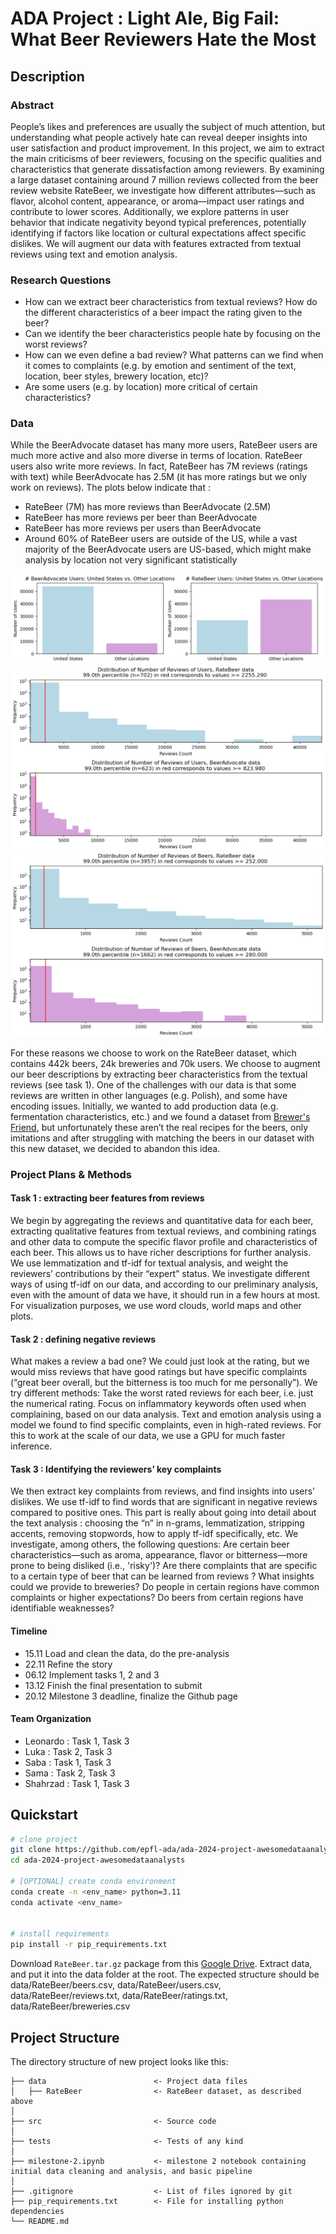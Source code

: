 

# ADA Project : Light Ale, Big Fail: What Beer Reviewers Hate the Most

## Description

### Abstract
People’s likes and preferences are usually the subject of much attention, but understanding what people actively hate can reveal deeper insights into user satisfaction and product improvement. In this project, we aim to extract the main criticisms of beer reviewers, focusing on the specific qualities and characteristics that generate dissatisfaction among reviewers. By examining a large dataset containing around 7 million reviews collected from the beer review website RateBeer, we investigate how different attributes—such as flavor, alcohol content, appearance, or aroma—impact user ratings and contribute to lower scores. Additionally, we explore patterns in user behavior that indicate negativity beyond typical preferences, potentially identifying if factors like location or cultural expectations affect specific dislikes. We will augment our data with features extracted from textual reviews using text and emotion analysis.

### Research Questions
- How can we extract beer characteristics from textual reviews? How do the different characteristics of a beer impact the rating given to the beer?
- Can we identify the beer characteristics people hate by focusing on the worst reviews?
- How can we even define a bad review? What patterns can we find when it comes to complaints (e.g. by emotion and sentiment of the text, location, beer styles, brewery location, etc)?
- Are some users (e.g. by location) more critical of certain characteristics? 

### Data
While the BeerAdvocate dataset has many more users, RateBeer users are much more active and also more diverse in terms of location. RateBeer users also write more reviews. In fact, RateBeer has 7M reviews (ratings with text) while BeerAdvocate has 2.5M (it has more ratings but we only work on reviews). The plots below indicate that :
- RateBeer (7M) has more reviews than BeerAdvocate (2.5M)
- RateBeer has more reviews per beer than BeerAdvocate
- RateBeer has more reviews per users than BeerAdvocate
- Around 60% of RateBeer users are outside of the US, while a vast majority of the BeerAdvocate users are US-based, which might make analysis by location not very significant statistically

![](images/ba_vs_rb_users.png)
![](images/ba_vs_rb_user_reviews.png)
![](images/ba_vs_rb_beer_reviews.png)

For these reasons we choose to work on the RateBeer dataset, which contains 442k beers, 24k breweries and 70k users. We choose to augment our beer descriptions by extracting beer characteristics from the textual reviews (see task 1). One of the challenges with our data is that some reviews are written in other languages (e.g. Polish), and some have encoding issues. Initially, we wanted to add production data (e.g. fermentation characteristics, etc.) and we found a dataset from [Brewer's Friend](http://www.brewersfriend.com), but unfortunately these aren’t the real recipes for the beers, only imitations and after struggling with matching the beers in our dataset with this new dataset, we decided to abandon this idea.

### Project Plans & Methods

#### Task 1 : extracting beer features from reviews
We begin by aggregating the reviews and quantitative data for each beer, extracting qualitative features from textual reviews, and combining ratings and other data to compute the specific flavor profile and characteristics of each beer. This allows us to have richer descriptions for further analysis.
We use lemmatization and tf-idf for textual analysis, and weight the reviewers’ contributions by their “expert” status. We investigate different ways of using tf-idf on our data, and according to our preliminary analysis, even with the amount of data we have, it should run in a few hours at most. For visualization purposes, we use word clouds, world maps and other plots.
#### Task 2 : defining negative reviews
What makes a review a bad one? We could just look at the rating, but we would miss reviews that have good ratings but have specific complaints (“great beer overall, but the bitterness is too much for me personally”).
We try different methods:
Take the worst rated reviews for each beer, i.e. just the numerical rating.
Focus on inflammatory keywords often used when complaining, based on our data analysis.
Text and emotion analysis using a model we found to find specific complaints, even in high-rated reviews. For this to work at the scale of our data, we use a GPU for much faster inference.

#### Task 3 : Identifying the reviewers’ key complaints
We then extract key complaints from reviews, and find insights into users’ dislikes.
We use tf-idf to find words that are significant in negative reviews compared to positive ones. This part is really about going into detail about the text analysis : choosing the “n” in n-grams, lemmatization, stripping accents, removing stopwords, how to apply tf-idf specifically, etc.
We investigate, among others, the following questions:
Are certain beer characteristics—such as aroma, appearance, flavor or bitterness—more prone to being disliked (i.e., 'risky')?
Are there complaints that are specific to a certain type of beer that can be learned from reviews ? 
What insights could we provide to breweries?
Do people in certain regions have common complaints or higher expectations?
Do beers from certain regions have identifiable weaknesses?

#### Timeline
- 15.11 Load and clean the data, do the pre-analysis
- 22.11 Refine the story
- 06.12 Implement tasks 1, 2 and 3
- 13.12 Finish the final presentation to submit
- 20.12 Milestone 3 deadline, finalize the Github page

#### Team Organization
- Leonardo : Task 1, Task 3
- Luka : Task 2, Task 3
- Saba : Task 1, Task 3
- Sama : Task 2, Task 3
- Shahrzad : Task 1, Task 3

## Quickstart

```bash
# clone project
git clone https://github.com/epfl-ada/ada-2024-project-awesomedataanalysts.git
cd ada-2024-project-awesomedataanalysts

# [OPTIONAL] create conda environment
conda create -n <env_name> python=3.11
conda activate <env_name>


# install requirements
pip install -r pip_requirements.txt
```

Download `RateBeer.tar.gz` package from this [Google Drive](https://drive.google.com/drive/folders/1Wz6D2FM25ydFw_-41I9uTwG9uNsN4TCF?usp=sharing).
Extract data, and put it into the data folder at the root. The expected structure should be data/RateBeer/beers.csv, data/RateBeer/users.csv, data/RateBeer/reviews.txt, data/RateBeer/ratings.txt, data/RateBeer/breweries.csv



## Project Structure

The directory structure of new project looks like this:

```
├── data                        <- Project data files
│   ├── RateBeer                <- RateBeer dataset, as described above
│
├── src                         <- Source code
│
├── tests                       <- Tests of any kind
│
├── milestone-2.ipynb           <- milestone 2 notebook containing initial data cleaning and analysis, and basic pipeline
│
├── .gitignore                  <- List of files ignored by git
├── pip_requirements.txt        <- File for installing python dependencies
└── README.md
```
